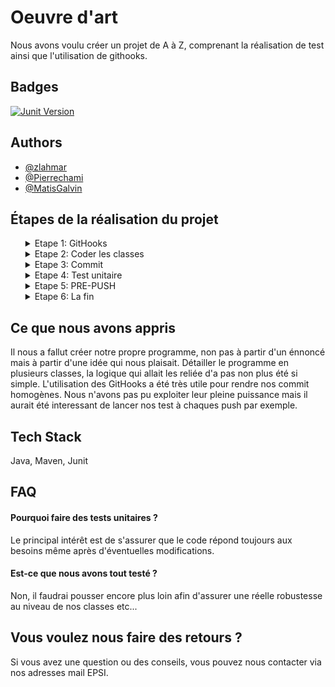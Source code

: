 
# Oeuvre d'art

Nous avons voulu créer un projet de A à Z, comprenant la réalisation de test 
ainsi que l'utilisation de githooks.


## Badges


[![Junit Version](https://img.shields.io/badge/Junit-v.4.11-blue)](https://mvnrepository.com/artifact/junit/junit/4.11)


## Authors

- [@zlahmar](https://github.com/zlahmar)
- [@Pierrechami](https://github.com/Pierrechami)
- [@MatisGalvin](https://github.com/MatisGalvin)

## Étapes de la réalisation du projet
<ol>

<details>
  <summary>Etape 1: GitHooks </summary><ol>
  - Création de la branche dev.<br/>
  - Création des premiers githooks.<br/>
  - Création du commit-msg: Si le commit ne commence pas par " Matis, Zainab ou Pierre", le commit ne passe pas.<br/>
  - Commencer le README. <br/>

  <br/>
 </ol>
</details>

<details>
  <summary>Etape 2: Coder les classes </summary><ol>
    - PaletteDeCouleur<br/>
    - Peinture<br/>
    - Sculpture<br/>
    - Oeuvre<br/>
    - Artist<br/>
    - supportException : qui envoie un message d'exception si on n'a pas de support pour la peinture.<br/>
    - Affichable<br/>
    - App (main)<br/>
     <br/>
  </ol>
  Une œuvre est créée par un artiste, une œuvre peut-être une peinture ou une sculpture, une oeuvre a un nom, une année de parution et un prix de vente..<br/>
  Un artiste est connu par son nom, prénom, âge et bien sûr la liste d'oeuvres qu'il a réalisée..<br/>
  <br/>
</details>

<details>
  <summary>Etape 3: Commit </summary><ol>
  Faire un merge request sur la branche de dev, tester les 1er commit et push.<br/>
  <br/>
 </ol>
</details>

<details>
  <summary>Etape 4: Test unitaire  </summary><ol>
    - Test Enum : PaletteDeCouleur;<br/>
    - Test de la class Artist;<br/>
    - Test de la class Painture;<br/>
    - Tester une exeption;<br/>
    <br/>
 </ol>
</details>

<details>
  <summary>Etape 5: PRE-PUSH  </summary><ol>
  - Commit, push et merge des tests.<br/>
  - Modifier et tester le Hook du PRE-PUSH ansi que le msg : Poser une condition pour ne pas pouvoir push dans une branche protéger.<br/>   
 </ol>
</details>

<details>
  <summary>Etape 6: La fin </summary><ol>
  Finaliser les dernières touches puis tirer une branche de staging depuis notre branche de dev.<br/>
   
  <br/>
 </ol>
</details>
</ol>

## Ce que nous avons appris

Il nous a fallut créer notre propre programme, non pas à partir d'un énnoncé mais à partir d'une idée qui nous plaisait.
Détailler le programme en plusieurs classes, la logique qui allait les reliée d'a pas non plus été si simple.
L'utilisation des GitHooks a été très utile pour rendre nos commit homogènes.
Nous n'avons pas pu exploiter leur pleine puissance mais il aurait été interessant de lancer nos test à chaques push par exemple.

## Tech Stack

Java, Maven, Junit


## FAQ

#### Pourquoi faire des tests unitaires ?

Le principal intérêt est de s'assurer que le code répond toujours aux besoins même après d'éventuelles modifications.

#### Est-ce que nous avons tout testé ?

Non, il faudrai pousser encore plus loin afin d'assurer une réelle robustesse au niveau de nos classes etc...


## Vous voulez nous faire des retours ?

Si vous avez une question ou des conseils, vous pouvez nous contacter via nos adresses mail EPSI.
